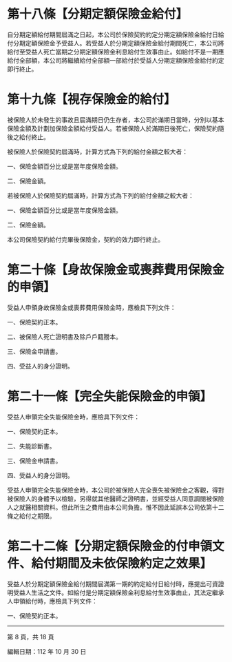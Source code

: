 # 第十八條【分期定額保險金給付】

自分期定額給付期間屆滿之日起，本公司於保險契約約定分期定額保險金給付日給付分期定額保險金予受益人。若受益人於分期定額保險金給付期間死亡，本公司將給付至受益人死亡當期之分期定額保險金利息給付生效事由止。如給付不是一期應給付全部額，本公司將繼續給付全部額一部給付於受益人分期定額保險金給付約定即行終止。

# 第十九條【視存保險金的給付】

被保險人於未發生的事故且屆滿期日仍生存者，本公司於滿期日當時，分別以基本保險金額及計劃加保險金額給付受益人。若被保險人於滿期日後死亡，保險契約隨後之給付終止。

被保險人於保險契約屆滿時，計算方式為下列的給付金額之較大者：

一、保險金額百分比或是當年度保險金額。

二、保險金額。

若被保險人於保險契約屆滿時，計算方式為下列的給付金額之較大者：

一、保險金額百分比或是當年度保險金額。

二、保險金額。

本公司保險契約給付完畢後保險金，契約的效力即行終止。

# 第二十條【身故保險金或喪葬費用保險金的申領】

受益人申領身故保險金或喪葬費用保險金時，應檢具下列文件：

一、保險契約正本。

二、被保險人死亡證明書及除戶戶籍謄本。

三、保險金申請書。

四、受益人的身分證明。

# 第二十一條【完全失能保險金的申領】

受益人申領完全失能保險金時，應檢具下列文件：

一、保險契約正本。

二、失能診斷書。

三、保險金申請書。

四、受益人的身分證明。

受益人申領完全失能保險金時，本公司於被保險人完全喪失被保險金之客觀，得對被保險人的身體予以檢驗，另得就其他醫師之證明書，並經受益人同意調閱被保險人之就醫相關資料。但此所生之費用由本公司負擔。惟不因此延誤本公司依第十二條之給付之期限。

# 第二十二條【分期定額保險金的付申領文件、給付期間及未依保險約定之效果】

受益人於分期定額保險金給付期間屆滿第一期的約定給付日給付時，應提出可資證明受益人生活之文件。如給付是分期定額保險金利息給付生效事由止，其法定繼承人申領給付時，應檢具下列文件：

一、保險契約正本。

----

第 8 頁，共 18 頁

編輯日期：112 年 10 月 30 日